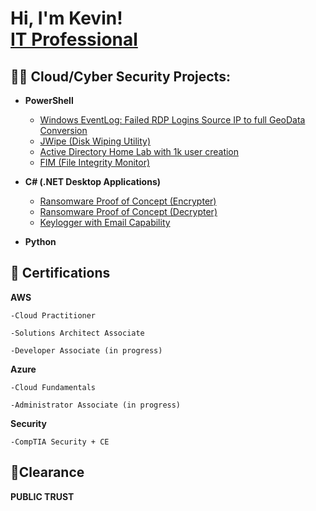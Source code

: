 <h1>Hi, I'm Kevin! <br/> <a href="https://www.linkedin.com/in/kevin-douglas-4a8b5273/">IT Professional</a>
  
<h2>👨‍💻 Cloud/Cyber Security Projects:</h2>

- <b>PowerShell</b>
  - [Windows EventLog: Failed RDP Logins Source IP to full GeoData Conversion](https://github.com/joshmadakor1/Sentinel-Lab)
  - [JWipe (Disk Wiping Utility)](https://github.com/joshmadakor1/Jwipe.PowerShell)
  - [Active Directory Home Lab with 1k user creation](https://github.com/cybergrizz/Active-Directory-1kuser-Home-Lab/tree/main)
  - [FIM (File Integrity Monitor)](https://github.com/joshmadakor1/PowerShell-Integrity-FIM)
  
- <b>C# (.NET Desktop Applications)</b>
  - [Ransomware Proof of Concept (Encrypter)](https://github.com/joshmadakor1/EncrypterPOC)
  - [Ransomware Proof of Concept (Decrypter)](https://github.com/joshmadakor1/DecrypterPOC)
  - [Keylogger with Email Capability](https://github.com/joshmadakor1/Key-Logger-With-Email)
  
- <b>Python</b>
  
<h2>📜 Certifications </h2>
  
  <b>AWS</b>
  
    -Cloud Practitioner
  
    -Solutions Architect Associate
  
    -Developer Associate (in progress)
  
  <b>Azure</b>
  
    -Cloud Fundamentals
  
    -Administrator Associate (in progress)
  
  <b>Security</b>
  
    -CompTIA Security + CE
  
<h2>🔏Clearance</h2>
  
  <b>PUBLIC TRUST</B>
  
